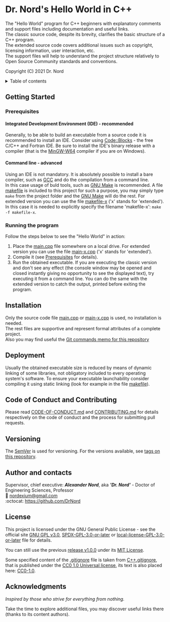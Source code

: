 # Dr. Nord's Hello World in C++

The "Hello World" program for C++ beginners with explanatory comments and support files including documentation and useful links.  
The classic source code, despite its brevity, clarifies the basic structure of a C++ program.  
The extended source code covers additional issues such as copyright, licensing information, user interaction, etc.  
The support files will help to understand the project structure relatively to Open Source Community standards and conventions.

Copyright (C) 2021 Dr. Nord


<details>
  <summary> Table of contents </summary>
  
  - [Getting Started](#getting-started)
    - [Prerequisites](#prerequisites)
      - [IDE (recommended)](#ide)
      - [Command Line (advanced)](#command-line)
    - [Running the program](#running-the-program)
  - [Installation](#installation)
  - [Deployment](#deployment)
  - [Code of Conduct and Contributing](#code-of-conduct-and-contributing)
  - [Versioning](#versioning)
  - [Authors and contacts](#authors-and-contacts)
  - [License](#license)
  - [Acknowledgments](#acknowledgments)
</details>


## Getting Started

### Prerequisites

#### <a name=ide /> Integrated Development Environment (IDE) - recommended
Generally, to be able to build an executable from a source code it is recommended to install an IDE.
Consider using [Code::Blocks][] - the free C/C++ and Fortran IDE. Be sure to install the IDE's binary release with a compiler (that is the [MinGW-W64][] compiler if you are on Windows).

#### <a name=command-line /> Command line - advanced
Using an IDE is not mandatory. It is absolutely possible to install a bare compiler, such as [GCC][] and do the compilation from a command line.  
In this case usage of buld tools, such as [GNU Make][] is recommended. A file [makefile][] is included to this project for such a purpose, you may simply type ```make``` from the project folder and the [GNU Make][] will do the rest.
For extended version you can use the file [makefile-x][] ('x' stands for 'extended'). In this case it is needed to explicitly specify the filename 'makefile-x': ```make -f makefile-x```.


### Running the program
Follow the steps below to see the "Hello World" in action:
1. Place the [main.cpp][] file somewhere on a local drive. For extended version you can use the file [main-x.cpp][] ('x' stands for 'extended').
2. Compile it (see [Prerequisites](#prerequisites) for details).
3. Run the obtained executable.
If you are executing the classic version and don't see any effect (the console window may be opened and closed instantly giving no opportunity to see the displayed text), try executing it from a command line. You can do the same with the extended version to catch the output, printed before exiting the program.

## Installation

Only the source code file [main.cpp][] or [main-x.cpp][] is used, no installation is needed.  
The rest files are supportive and represent formal attributes of a complete project.  
Also you may find useful the [Git commands memo for this repository][]

## Deployment

Usually the obtained executable size is reduced by means of dynamic linking of some libraries, not obligatory included to every operating system's software.
To ensure your executable launchability consider compiling it using static linking (look for example in the file [makefile][]).

## Code of Conduct and Contributing

Please read [CODE-OF-CONDUCT.md][] and [CONTRIBUTING.md][] for details respectively on the code of conduct and the process for submitting pull requests.

## Versioning

The [SemVer][] is used for versioning. For the versions available, see [tags on this repository][]. 

## Author and contacts

Supervisor, chief executive: ***Alexander Nord***, aka ***'Dr. Nord'*** - Doctor of Engineering Sciences, Professor   
:e-mail: <nordexium@gmail.com>  
:octocat: https://github.com/DrNord

## License

This project is licensed under the GNU General Public License - see the official site [GNU GPL v3.0][], [SPDX-GPL-3.0-or-later][] or [local-license-GPL-3.0-or-later][] file for details.

You can still use the previous [release v1.0.0][] under its [MIT License][].

Some specified content of the [.gitignore][] file is taken from [C++.gitignore][], that is published under the [CC0 1.0 Universal license][], its text is also placed here: [CC0-1.0][local-license-CC0-1.0].

## Acknowledgments

*Inspired by those who strive for everything from nothing.*

Take the time to explore additional files, you may discover useful links there (thanks to its content authors).

[Code::Blocks]: https://www.codeblocks.org
[MinGW-W64]: https://mingw-w64.org
[GCC]: https://gcc.gnu.org
[GNU Make]: https://www.gnu.org/software/make
[SemVer]: http://semver.org
[GNU GPL v3.0]: https://www.gnu.org/licenses/gpl-3.0.html
[SPDX-GPL-3.0-or-later]: https://spdx.org/licenses/GPL-3.0-or-later.html
[MIT License]: https://spdx.org/licenses/MIT.html
[CC0 1.0 Universal license]: https://spdx.org/licenses/CC0-1.0.html
[C++.gitignore]: https://github.com/github/gitignore/blob/master/C++.gitignore
[tags on this repository]: https://github.com/DrNord/dr-nord-s-hello-world-in-cpp/tags
[release v1.0.0]: https://github.com/DrNord/dr-nord-s-hello-world-in-cpp/releases/tag/v1.0.0

[main.cpp]: /main.cpp
[main-x.cpp]: /main-x.cpp
[makefile]: /makefile
[makefile-x]: /makefile-x
[CODE-OF-CONDUCT.md]: /docs/CODE-OF-CONDUCT.md
[CONTRIBUTING.md]: /docs/CONTRIBUTING.md
[local-license-GPL-3.0-or-later]: /LICENSE-GNU-GPL.txt
[local-license-CC0-1.0]: /docs/LICENSES/CC0-1.0.txt
[.gitignore]: /.gitignore
[Git commands memo for this repository]: /docs/git-commands-memo-for-this-repo.md

